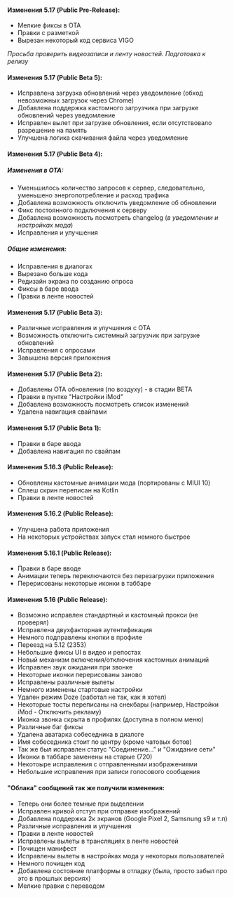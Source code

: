 #### Изменения 5.17 (Public Pre-Release):
- Мелкие фиксы в ОТА
- Правки с разметкой
- Вырезан некоторый код сервиса VIGO

_Просьба проверить видеозаписи и ленту новостей. Подготовка к релизу_

#### Изменения 5.17 (Public Beta 5):
- Исправлена загрузка обновлений через уведомление (обход невозможных загрузок через Chrome)
- Добавлена поддержка кастомного загрузчика при загрузке обновлений через уведомление
- Исправлен вылет при загрузке обновления, если отсутствовало разрешение на память
- Улучшена логика скачивания файла через уведомление

#### Изменения 5.17 (Public Beta 4):
##### Изменения в OTA:
- Уменьшилось количество запросов к сервер, следовательно, уменьшено энергопотребление и расход трафика
- Добавлена возможность отключить уведомление об обновлении
- Фикс постоянного подключения к серверу 
- Добавлена возможность посмотреть changelog (_в уведомлении и настройках мода_)
- Исправления и улучшения
##### Общие изменения:
- Исправления в диалогах
- Вырезано больше кода
- Редизайн экрана по созданию опроса
- Фиксы в баре ввода
- Правки в ленте новостей

#### Изменения 5.17 (Public Beta 3):
- Различные исправления и улучшения с OTA
- Возможность отключить системный загрузчик при загрузке обновлений
- Исправления с опросами
- Завышена версия приложения

#### Изменения 5.17 (Public Beta 2):
- Добавлены OTA обновления (по воздуху) - в стадии BETA
- Правки в пунтке "Настройки iMod"
- Добавлена возможность посмотреть список изменений
- Удалена навигация свайпами

#### Изменения 5.17 (Public Beta 1):
- Правки в баре ввода
- Добавлена навигация по свайпам

#### Изменения 5.16.3 (Public Release):
- Обновлены кастомные анимации мода (портированы с MIUI 10)
- Сплеш скрин переписан на Kotlin 
- Правки в ленте новостей

 #### Изменения 5.16.2 (Public Release):
- Улучшена работа приложения
- На некоторых устройствах запуск стал немного быстрее

#### Изменения 5.16.1 (Public Release):
- Правки в баре вводе
- Анимации теперь переключаются без перезагрузки приложения
- Перерисованы некоторые иконки в таббаре

#### Изменения 5.16 (Public Release):
- Возможно исправлен стандартный и кастомный прокси (не проверял)
- Исправлена двухфакторная аутентификация
- Немного подправлены кнопки в профиле
- Переезд на 5.12 (2353)
- Небольшие фиксы UI в видео и репостах
- Новый механизм включения/отключения кастомных анимаций
- Исправлен звук ожидания при звонке 
- Некоторые иконки перерисованы заново
- Исправлены различные вылеты
- Немного изменены стартовые настройки
- Удален режим Doze (работал не так, как я хотел)
- Некоторые тосты переписаны на снекбары (например, Настройки iMod - Отключить рекламу)
- Иконка звонка скрыта в профилях (доступна в полном меню)
- Различные баг фиксы
- Удалена аватарка собеседника в диалоге
- Имя собеседника стоит по центру (кроме чатовых ботов)
- Так же был исправлен статус "Соединение..." и "Ожидание сети"
- Иконки в таббаре заменены на старые (720)
- Некотоыре исправления с отправленными изображениями
- Небольшие исправления при записи голосового сообщения
#### "Облака" сообщений так же получили изменения:
- Теперь они более темные при выделении
- Исправлен кривой отступ при отправке изображений
- Добавлена поддержка 2к экранов (Google Pixel 2, Samsnung s9 и т.п)
- Различные исправления и улучшения
- Правки в ленте новостей
- Исправлены вылеты в трансляциях в ленте новостей
- Почищен манифест
- Исправлены вылеты в настройках мода у некоторых пользователей
- Немного почищен код
- Добавлена состояние платформы в отладку (была, просто забыл про это в прошлых версиях)
- Мелкие правки с переводом
